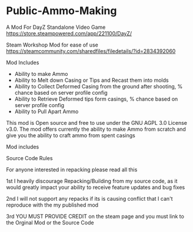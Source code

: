 # Public-Ammo-Making

A Mod For DayZ Standalone Video Game
https://store.steampowered.com/app/221100/DayZ/

Steam Workshop Mod for ease of use https://steamcommunity.com/sharedfiles/filedetails/?id=2834392060

Mod Includes
- Ability to make Ammo 
- Ability to Melt down Casing or Tips and Recast them into molds
- Ability to Collect Deformed Casing from the ground after shooting, % chance based on server profile config
- Ability to Retrieve Deformed tips form casings, % chance based on server profile config
- Ability to Pull Apart Ammo


This mod is Open source and free to use under the GNU AGPL 3.0 License v3.0. The mod offers currently the ability to make Ammo from scratch and give you the ability to craft ammo from spent casings

Mod includes

Source Code Rules

For anyone interested in repacking please read all this

1st I heavily discourage Repacking/Building from my source code, as it would greatly impact your ability to receive feature updates and bug fixes

2nd I will not support any repacks if its is causing conflict that I can't reproduce with the my published mod

3rd YOU MUST PROVIDE CREDIT on the steam page and you must link to the Orginal Mod or the Source Code
